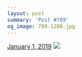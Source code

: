 ```yaml
---
layout: post
summary: 'Post #789'
og_image: 789-1280.jpg
---
```


<p>
  <time>
    <a href="/789">January 1, 2019</a>
  </time>
  <a href="/789">
    <img src="{{ site.assets_url }}/789-640.jpg" srcset="{{ site.assets_url }}/789-320.jpg 320w, {{ site.assets_url }}/789-640.jpg 640w, {{ site.assets_url }}/789-960.jpg 960w, {{ site.assets_url }}/789-1280.jpg 1280w" sizes="(min-width: 700px) 50vw, calc(100vw - 2rem)" />
  </a>
</p>
